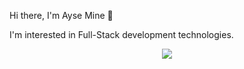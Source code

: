 Hi there, I'm Ayse Mine 👋

I'm interested in Full-Stack development technologies.

<p align="center">
  <a href="https://skillicons.dev">
    <img src="https://skillicons.dev/icons?i=cs,dotnet,js,jquery,html,css,bootstrap,mssql" />
  </a>
</p>





